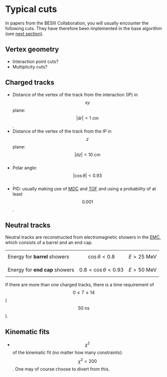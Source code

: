 # Typical cuts

In papers from the BESIII Collaboration, you will usually encounter the following cuts. They have therefore been implemented in the base algorithm \(see [next section]()\).

## Vertex geometry

* Interaction point cuts?
* Multiplicity cuts?

## Charged tracks

* Distance of the vertex of the track from the interaction \(IP\) in $$xy$$ plane: $$\left|\text{d}r\right| < 1\text{ cm}$$.
* Distance of the vertex of the track from the IP in $$z$$ plane: $$\left|\text{d}z\right| < 10\text{ cm}$$.
* Polar angle: $$\left|\cos\theta\right| < 0.93$$.
* PID: usually making use of [MDC]() and [TOF]() and using a probability of at least $$0.001$$.

## Neutral tracks

Neutral tracks are reconstructed from electromagnetic showers in the [EMC](), which consists of a barrel and an end cap.

|  |  |  |
| :--- | :---: | :---: |
| Energy for **barrel** showers | $$\cos\theta < 0.8$$ | $$E > 25\text{ MeV}$$ |
| Energy for **end cap** showers | $$0.8 < \cos\theta < 0.93$$ | $$E > 50\text{ MeV}$$ |

If there are more than one charged tracks, there is a time requirement of $$0 \leq T \leq 14$$ \( $$50\text{ ns}$$ \).

## Kinematic fits

* $$\chi^2$$ of the kinematic fit \(no matter how many constraints\): $$\chi^2 < 200$$. One may of course choose to divert from this.

